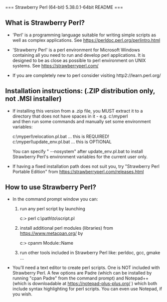 === Strawberry Perl (64-bit) 5.38.0.1-64bit README ===

What is Strawberry Perl?
------------------------

* 'Perl' is a programming language suitable for writing simple scripts as well
  as complex applications. See https://perldoc.perl.org/perlintro.html

* 'Strawberry Perl' is a perl environment for Microsoft Windows containing all
  you need to run and develop perl applications. It is designed to be as close
  as possible to perl environment on UNIX systems. See https://strawberryperl.com/

* If you are completely new to perl consider visiting http2://learn.perl.org/

Installation instructions: (.ZIP distribution only, not .MSI installer)
-----------------------------------------------------------------------

* If installing this version from a .zip file, you MUST extract it to a 
  directory that does not have spaces in it - e.g. c:\myperl\
  and then run some commands and manually set some environment variables:

  c:\myperl\relocation.pl.bat         ... this is REQUIRED!
  c:\myperl\update_env.pl.bat         ... this is OPTIONAL

  You can specify " --nosystem" after update_env.pl.bat to install Strawberry 
  Perl's environment variables for the current user only.

* If having a fixed installation path does not suit you, try "Strawberry Perl
  Portable Edition" from https://strawberryperl.com/releases.html

How to use Strawberry Perl?
---------------------------

* In the command prompt window you can:

  1. run any perl script by launching
  
     c:\> perl c:\path\to\script.pl

  2. install additional perl modules (libraries) from https://www.metacpan.org/ by

     c:\> cpanm Module::Name
  
  3. run other tools included in Strawberry Perl like: perldoc, gcc, gmake ...

* You'll need a text editor to create perl scripts.  One is NOT included with 
  Strawberry Perl. A few options are Padre (which can be installed by running 
  "cpan Padre" from the command prompt) and Notepad++ (which is downloadable at
  https://notepad-plus-plus.org/ ) which both include syntax highlighting
  for perl scripts. You can even use Notepad, if you wish.
